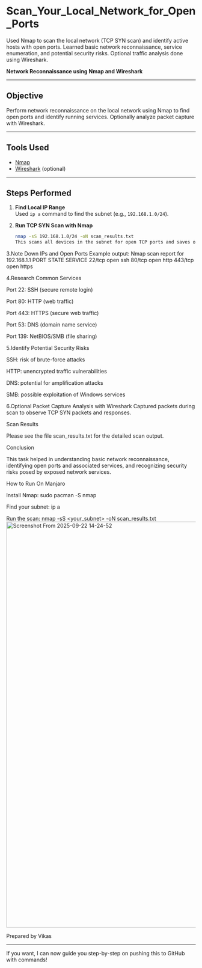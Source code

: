 # Scan_Your_Local_Network_for_Open_Ports
Used Nmap to scan the local network (TCP SYN scan) and identify active hosts with open ports. Learned basic network reconnaissance, service enumeration, and potential security risks. Optional traffic analysis done using Wireshark.

**Network Reconnaissance using Nmap and Wireshark**

---

## Objective  
Perform network reconnaissance on the local network using Nmap to find open ports and identify running services. Optionally analyze packet capture with Wireshark.

---

## Tools Used  
- [Nmap](https://nmap.org/)  
- [Wireshark](https://www.wireshark.org/) (optional)

---

## Steps Performed  

1. **Find Local IP Range**  
   Used `ip a` command to find the subnet (e.g., `192.168.1.0/24`).

2. **Run TCP SYN Scan with Nmap**  
   ```bash
   nmap -sS 192.168.1.0/24 -oN scan_results.txt
   This scans all devices in the subnet for open TCP ports and saves output to scan_results.txt.

3.Note Down IPs and Open Ports
Example output: Nmap scan report for 192.168.1.1
PORT    STATE SERVICE
22/tcp  open  ssh
80/tcp  open  http
443/tcp open  https

4.Research Common Services

Port 22: SSH (secure remote login)

Port 80: HTTP (web traffic)

Port 443: HTTPS (secure web traffic)

Port 53: DNS (domain name service)

Port 139: NetBIOS/SMB (file sharing)

5.Identify Potential Security Risks

SSH: risk of brute-force attacks

HTTP: unencrypted traffic vulnerabilities

DNS: potential for amplification attacks

SMB: possible exploitation of Windows services

6.Optional Packet Capture Analysis with Wireshark
Captured packets during scan to observe TCP SYN packets and responses.

Scan Results

Please see the file scan_results.txt for the detailed scan output.

Conclusion

This task helped in understanding basic network reconnaissance, identifying open ports and associated services, and recognizing security risks posed by exposed network services.

How to Run On Manjaro

Install Nmap:
sudo pacman -S nmap

Find your subnet:
ip a

Run the scan:
nmap -sS <your_subnet> -oN scan_results.txt
<img width="1920" height="1080" alt="Screenshot From 2025-09-22 14-24-52" src="https://github.com/user-attachments/assets/4ff15230-f597-4583-8a1c-9af68d4e812b" />


Prepared by Vikas

---

If you want, I can now guide you step-by-step on pushing this to GitHub with commands!

